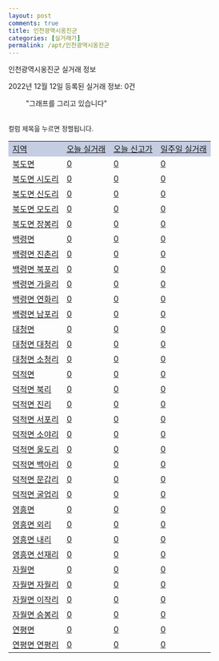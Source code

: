 ```yaml
---
layout: post
comments: true
title: 인천광역시옹진군
categories: [실거래가]
permalink: /apt/인천광역시옹진군
---
```


인천광역시옹진군 실거래 정보

2022년 12월 12일 등록된 실거래 정보: 0건

<!--<script async src="https://pagead2.googlesyndication.com/pagead/js/adsbygoogle.js?client=ca-pub-3485438051770037"
 crossorigin="anonymous"></script>-->

<script type="text/javascript">
  google.charts.load('current', {'packages':['corechart']});
  google.charts.setOnLoadCallback(drawChart);

  function drawChart() {
    var data = google.visualization.arrayToDataTable([['거래일', '매매', '전월세', '전매']]);

    var options = {
      title: '최근 1년간 유형별 거래량 추이',
      legend: { position: 'bottom' }
    };

    setTimeout(function() {
        var chart = new google.visualization.LineChart(document.getElementById('columnchart_material'));
        chart.draw(data, (options));
        document.getElementById('loading').style.display = 'none';
        var dayLabel = (new Date()).getDay();
        if (dayLabel < 2) {
            sorttable.innerSortFunction.apply(document.getElementById('week'), []);
            sorttable.innerSortFunction.apply(document.getElementById('week'), []);        
        }
        else {
            sorttable.innerSortFunction.apply(document.getElementById('today'), []);
            sorttable.innerSortFunction.apply(document.getElementById('today'), []);
        }
    }, 200);

  }
</script>

<div id="loading" style="z-index:20; display: block; margin-left: 35px">"그래프를 그리고 있습니다"</div>
<div id="columnchart_material" style="width: 95%; margin-left: -35px; display: block"></div>
<!--<div style="width: 95%; margin-left: -35px; display: block">
      <script async src="https://pagead2.googlesyndication.com/pagead/js/adsbygoogle.js?client=ca-pub-3485438051770037"
          crossorigin="anonymous"></script>
      <ins class="adsbygoogle"
          style="display:block"
          data-ad-format="fluid"
          data-ad-layout-key="-fb+5w+4e-db+86"
          data-ad-client="ca-pub-3485438051770037"
          data-ad-slot="1827090281"></ins>
      <script>
          (adsbygoogle = window.adsbygoogle || []).push({});
      </script>
</div>-->
<br>

<font size='small' style='font-size: small;'>컬럼 제목을 누르면 정렬됩니다.</font>
<table class="sortable">
  <tr style='background-color: rgba(114, 132, 186,0.4);'>
    <td id="region"><a href="#">지역</a></td>
    <td id="today"><a href="#">오늘 실거래</a></td>
    <td id="today_new"><a href="#">오늘 신고가</a></td>
    <td id="week"><a href="#">일주일 실거래</a></td>
  </tr>

  
  <tr class="item">
    <td><a href="인천광역시옹진군북도면">북도면</a></td>
    <td><a href="인천광역시옹진군북도면">0</a></td>
    <td><a href="인천광역시옹진군북도면">0</a></td>
    <td><a href="인천광역시옹진군북도면">0</a></td>
  </tr>
    

  <tr class="item">
    <td><a href="인천광역시옹진군북도면시도리">북도면 시도리</a></td>
    <td><a href="인천광역시옹진군북도면시도리">0</a></td>
    <td><a href="인천광역시옹진군북도면시도리">0</a></td>
    <td><a href="인천광역시옹진군북도면시도리">0</a></td>
  </tr>
    

  <tr class="item">
    <td><a href="인천광역시옹진군북도면신도리">북도면 신도리</a></td>
    <td><a href="인천광역시옹진군북도면신도리">0</a></td>
    <td><a href="인천광역시옹진군북도면신도리">0</a></td>
    <td><a href="인천광역시옹진군북도면신도리">0</a></td>
  </tr>
    

  <tr class="item">
    <td><a href="인천광역시옹진군북도면모도리">북도면 모도리</a></td>
    <td><a href="인천광역시옹진군북도면모도리">0</a></td>
    <td><a href="인천광역시옹진군북도면모도리">0</a></td>
    <td><a href="인천광역시옹진군북도면모도리">0</a></td>
  </tr>
    

  <tr class="item">
    <td><a href="인천광역시옹진군북도면장봉리">북도면 장봉리</a></td>
    <td><a href="인천광역시옹진군북도면장봉리">0</a></td>
    <td><a href="인천광역시옹진군북도면장봉리">0</a></td>
    <td><a href="인천광역시옹진군북도면장봉리">0</a></td>
  </tr>
    

  <tr class="item">
    <td><a href="인천광역시옹진군백령면">백령면</a></td>
    <td><a href="인천광역시옹진군백령면">0</a></td>
    <td><a href="인천광역시옹진군백령면">0</a></td>
    <td><a href="인천광역시옹진군백령면">0</a></td>
  </tr>
    

  <tr class="item">
    <td><a href="인천광역시옹진군백령면진촌리">백령면 진촌리</a></td>
    <td><a href="인천광역시옹진군백령면진촌리">0</a></td>
    <td><a href="인천광역시옹진군백령면진촌리">0</a></td>
    <td><a href="인천광역시옹진군백령면진촌리">0</a></td>
  </tr>
    

  <tr class="item">
    <td><a href="인천광역시옹진군백령면북포리">백령면 북포리</a></td>
    <td><a href="인천광역시옹진군백령면북포리">0</a></td>
    <td><a href="인천광역시옹진군백령면북포리">0</a></td>
    <td><a href="인천광역시옹진군백령면북포리">0</a></td>
  </tr>
    

  <tr class="item">
    <td><a href="인천광역시옹진군백령면가을리">백령면 가을리</a></td>
    <td><a href="인천광역시옹진군백령면가을리">0</a></td>
    <td><a href="인천광역시옹진군백령면가을리">0</a></td>
    <td><a href="인천광역시옹진군백령면가을리">0</a></td>
  </tr>
    

  <tr class="item">
    <td><a href="인천광역시옹진군백령면연화리">백령면 연화리</a></td>
    <td><a href="인천광역시옹진군백령면연화리">0</a></td>
    <td><a href="인천광역시옹진군백령면연화리">0</a></td>
    <td><a href="인천광역시옹진군백령면연화리">0</a></td>
  </tr>
    

  <tr class="item">
    <td><a href="인천광역시옹진군백령면남포리">백령면 남포리</a></td>
    <td><a href="인천광역시옹진군백령면남포리">0</a></td>
    <td><a href="인천광역시옹진군백령면남포리">0</a></td>
    <td><a href="인천광역시옹진군백령면남포리">0</a></td>
  </tr>
    

  <tr class="item">
    <td><a href="인천광역시옹진군대청면">대청면</a></td>
    <td><a href="인천광역시옹진군대청면">0</a></td>
    <td><a href="인천광역시옹진군대청면">0</a></td>
    <td><a href="인천광역시옹진군대청면">0</a></td>
  </tr>
    

  <tr class="item">
    <td><a href="인천광역시옹진군대청면대청리">대청면 대청리</a></td>
    <td><a href="인천광역시옹진군대청면대청리">0</a></td>
    <td><a href="인천광역시옹진군대청면대청리">0</a></td>
    <td><a href="인천광역시옹진군대청면대청리">0</a></td>
  </tr>
    

  <tr class="item">
    <td><a href="인천광역시옹진군대청면소청리">대청면 소청리</a></td>
    <td><a href="인천광역시옹진군대청면소청리">0</a></td>
    <td><a href="인천광역시옹진군대청면소청리">0</a></td>
    <td><a href="인천광역시옹진군대청면소청리">0</a></td>
  </tr>
    

  <tr class="item">
    <td><a href="인천광역시옹진군덕적면">덕적면</a></td>
    <td><a href="인천광역시옹진군덕적면">0</a></td>
    <td><a href="인천광역시옹진군덕적면">0</a></td>
    <td><a href="인천광역시옹진군덕적면">0</a></td>
  </tr>
    

  <tr class="item">
    <td><a href="인천광역시옹진군덕적면북리">덕적면 북리</a></td>
    <td><a href="인천광역시옹진군덕적면북리">0</a></td>
    <td><a href="인천광역시옹진군덕적면북리">0</a></td>
    <td><a href="인천광역시옹진군덕적면북리">0</a></td>
  </tr>
    

  <tr class="item">
    <td><a href="인천광역시옹진군덕적면진리">덕적면 진리</a></td>
    <td><a href="인천광역시옹진군덕적면진리">0</a></td>
    <td><a href="인천광역시옹진군덕적면진리">0</a></td>
    <td><a href="인천광역시옹진군덕적면진리">0</a></td>
  </tr>
    

  <tr class="item">
    <td><a href="인천광역시옹진군덕적면서포리">덕적면 서포리</a></td>
    <td><a href="인천광역시옹진군덕적면서포리">0</a></td>
    <td><a href="인천광역시옹진군덕적면서포리">0</a></td>
    <td><a href="인천광역시옹진군덕적면서포리">0</a></td>
  </tr>
    

  <tr class="item">
    <td><a href="인천광역시옹진군덕적면소야리">덕적면 소야리</a></td>
    <td><a href="인천광역시옹진군덕적면소야리">0</a></td>
    <td><a href="인천광역시옹진군덕적면소야리">0</a></td>
    <td><a href="인천광역시옹진군덕적면소야리">0</a></td>
  </tr>
    

  <tr class="item">
    <td><a href="인천광역시옹진군덕적면울도리">덕적면 울도리</a></td>
    <td><a href="인천광역시옹진군덕적면울도리">0</a></td>
    <td><a href="인천광역시옹진군덕적면울도리">0</a></td>
    <td><a href="인천광역시옹진군덕적면울도리">0</a></td>
  </tr>
    

  <tr class="item">
    <td><a href="인천광역시옹진군덕적면백아리">덕적면 백아리</a></td>
    <td><a href="인천광역시옹진군덕적면백아리">0</a></td>
    <td><a href="인천광역시옹진군덕적면백아리">0</a></td>
    <td><a href="인천광역시옹진군덕적면백아리">0</a></td>
  </tr>
    

  <tr class="item">
    <td><a href="인천광역시옹진군덕적면문갑리">덕적면 문갑리</a></td>
    <td><a href="인천광역시옹진군덕적면문갑리">0</a></td>
    <td><a href="인천광역시옹진군덕적면문갑리">0</a></td>
    <td><a href="인천광역시옹진군덕적면문갑리">0</a></td>
  </tr>
    

  <tr class="item">
    <td><a href="인천광역시옹진군덕적면굴업리">덕적면 굴업리</a></td>
    <td><a href="인천광역시옹진군덕적면굴업리">0</a></td>
    <td><a href="인천광역시옹진군덕적면굴업리">0</a></td>
    <td><a href="인천광역시옹진군덕적면굴업리">0</a></td>
  </tr>
    

  <tr class="item">
    <td><a href="인천광역시옹진군영흥면">영흥면</a></td>
    <td><a href="인천광역시옹진군영흥면">0</a></td>
    <td><a href="인천광역시옹진군영흥면">0</a></td>
    <td><a href="인천광역시옹진군영흥면">0</a></td>
  </tr>
    

  <tr class="item">
    <td><a href="인천광역시옹진군영흥면외리">영흥면 외리</a></td>
    <td><a href="인천광역시옹진군영흥면외리">0</a></td>
    <td><a href="인천광역시옹진군영흥면외리">0</a></td>
    <td><a href="인천광역시옹진군영흥면외리">0</a></td>
  </tr>
    

  <tr class="item">
    <td><a href="인천광역시옹진군영흥면내리">영흥면 내리</a></td>
    <td><a href="인천광역시옹진군영흥면내리">0</a></td>
    <td><a href="인천광역시옹진군영흥면내리">0</a></td>
    <td><a href="인천광역시옹진군영흥면내리">0</a></td>
  </tr>
    

  <tr class="item">
    <td><a href="인천광역시옹진군영흥면선재리">영흥면 선재리</a></td>
    <td><a href="인천광역시옹진군영흥면선재리">0</a></td>
    <td><a href="인천광역시옹진군영흥면선재리">0</a></td>
    <td><a href="인천광역시옹진군영흥면선재리">0</a></td>
  </tr>
    

  <tr class="item">
    <td><a href="인천광역시옹진군자월면">자월면</a></td>
    <td><a href="인천광역시옹진군자월면">0</a></td>
    <td><a href="인천광역시옹진군자월면">0</a></td>
    <td><a href="인천광역시옹진군자월면">0</a></td>
  </tr>
    

  <tr class="item">
    <td><a href="인천광역시옹진군자월면자월리">자월면 자월리</a></td>
    <td><a href="인천광역시옹진군자월면자월리">0</a></td>
    <td><a href="인천광역시옹진군자월면자월리">0</a></td>
    <td><a href="인천광역시옹진군자월면자월리">0</a></td>
  </tr>
    

  <tr class="item">
    <td><a href="인천광역시옹진군자월면이작리">자월면 이작리</a></td>
    <td><a href="인천광역시옹진군자월면이작리">0</a></td>
    <td><a href="인천광역시옹진군자월면이작리">0</a></td>
    <td><a href="인천광역시옹진군자월면이작리">0</a></td>
  </tr>
    

  <tr class="item">
    <td><a href="인천광역시옹진군자월면승봉리">자월면 승봉리</a></td>
    <td><a href="인천광역시옹진군자월면승봉리">0</a></td>
    <td><a href="인천광역시옹진군자월면승봉리">0</a></td>
    <td><a href="인천광역시옹진군자월면승봉리">0</a></td>
  </tr>
    

  <tr class="item">
    <td><a href="인천광역시옹진군연평면">연평면</a></td>
    <td><a href="인천광역시옹진군연평면">0</a></td>
    <td><a href="인천광역시옹진군연평면">0</a></td>
    <td><a href="인천광역시옹진군연평면">0</a></td>
  </tr>
    

  <tr class="item">
    <td><a href="인천광역시옹진군연평면연평리">연평면 연평리</a></td>
    <td><a href="인천광역시옹진군연평면연평리">0</a></td>
    <td><a href="인천광역시옹진군연평면연평리">0</a></td>
    <td><a href="인천광역시옹진군연평면연평리">0</a></td>
  </tr>
    


</table>


    